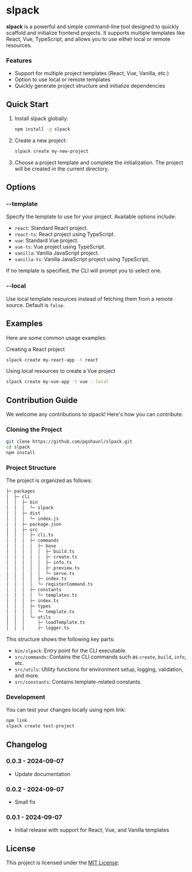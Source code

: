 # slpack

**slpack** is a powerful and simple command-line tool designed to quickly scaffold and initialize frontend projects. It supports multiple templates like React, Vue, TypeScript, and allows you to use either local or remote resources.

### Features

- Support for multiple project templates (React, Vue, Vanilla, etc.)
- Option to use local or remote templates
- Quickly generate project structure and initialize dependencies

## Quick Start

1. Install slpack globally:

   ```bash
   npm install -g slpack
   ```

2. Create a new project:

   ```bash
   slpack create my-new-project
   ```

3. Choose a project template and complete the initialization. The project will be created in the current directory.

## Options

### --template

Specify the template to use for your project. Available options include:

- `react`: Standard React project.
- `react-ts`: React project using TypeScript.
- `vue`: Standard Vue project.
- `vue-ts`: Vue project using TypeScript.
- `vanilla`: Vanilla JavaScript project.
- `vanilla-ts`: Vanilla JavaScript project using TypeScript.

If no template is specified, the CLI will prompt you to select one.

### --local

Use local template resources instead of fetching them from a remote source. Default is `false`.

## Examples

Here are some common usage examples:

Creating a React project

```bash
slpack create my-react-app -t react
```

Using local resources to create a Vue project

```bash
slpack create my-vue-app -t vue --local
```

## Contribution Guide

We welcome any contributions to slpack! Here's how you can contribute:

### Cloning the Project

```bash
git clone https://github.com/pgshaunl/slpack.git
cd slpack
npm install
```

### Project Structure

The project is organized as follows:

```bash
├─ packages
│  ├─ cli
│  │  ├─ bin
│  │  │  └─ slpack
│  │  ├─ dist
│  │  │  └─ index.js
│  │  ├─ package.json
│  │  ├─ src
│  │  │  ├─ cli.ts
│  │  │  ├─ commands
│  │  │  │  ├─ base
│  │  │  │  │  ├─ build.ts
│  │  │  │  │  ├─ create.ts
│  │  │  │  │  ├─ info.ts
│  │  │  │  │  ├─ preview.ts
│  │  │  │  │  └─ serve.ts
│  │  │  │  ├─ index.ts
│  │  │  │  └─ registerCommand.ts
│  │  │  ├─ constants
│  │  │  │  └─ templates.ts
│  │  │  ├─ index.ts
│  │  │  ├─ types
│  │  │  │  └─ template.ts
│  │  │  └─ utils
│  │  │     ├─ loadTemplate.ts
│  │  │     ├─ logger.ts
```

This structure shows the following key parts:

- `bin/slpack`: Entry point for the CLI executable.
- `src/commands`: Contains the CLI commands such as `create`, `build`, `info`, etc.
- `src/utils`: Utility functions for environment setup, logging, validation, and more.
- `src/constants`: Contains template-related constants.

### Development

You can test your changes locally using npm link:

```bash
npm link
slpack create test-project
```

## Changelog

### 0.0.3 - 2024-09-07

- Update documentation

### 0.0.2 - 2024-09-07

- Small fix

### 0.0.1 - 2024-09-07

- Initial release with support for React, Vue, and Vanilla templates

## License

This project is licensed under the [MIT License](LICENSE).
